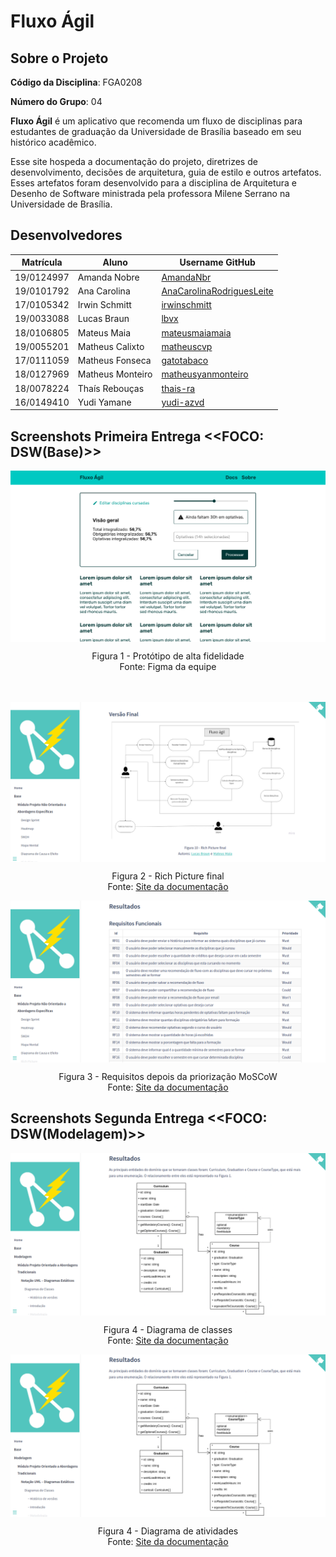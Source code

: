 <!--- Logo do Projeto -->

<!--- Esse repositório é para ser utilizado pelos grupos como um template inicial, da home page do Projeto.
As seções do Template NÃO DEVEM SER OMITIDAS, sendo TODAS RELEVANTES.
Demais diretrizes sobre a organização da wiki constam no Moodle Aprender 3.

**!! Atenção: Renomeie o seu repositório para (Ano.Semestre)_(Grupo)_(NomeDoProjeto)*. !!** 

**!! *Não coloque os nomes dos alunos no título do repositório*. !!**

**!! *Exemplo de título correto: 2022.1_G1_ProjetoPandora*. !!** -->
# Fluxo Ágil 

## Sobre o Projeto

**Código da Disciplina**: FGA0208

**Número do Grupo**: 04

**Fluxo Ágil** é um aplicativo que recomenda um fluxo de disciplinas para 
estudantes de graduação da Universidade de Brasília baseado em seu histórico 
acadêmico.

Esse site hospeda a documentação do projeto, diretrizes de desenvolvimento,
decisões de arquitetura, guia de estilo e outros artefatos. Esses artefatos
foram desenvolvido para a disciplina de Arquitetura e Desenho de Software 
ministrada pela professora Milene Serrano na Universidade de Brasília.

<!--
Descreva o seu projeto em linhas gerais.
Use referências, links, que permitam conhecer um pouco mais sobre o projeto. 
-->

## Desenvolvedores

| Matrícula  | Aluno            | Username GitHub                                                           |
| ---------- | ---------------- | ------------------------------------------------------------------------- |
| 19/0124997 | Amanda Nobre     | [AmandaNbr](https://github.com/AmandaNbr)                                 |
| 19/0101792 | Ana Carolina     | [AnaCarolinaRodriguesLeite](https://github.com/AnaCarolinaRodriguesLeite) |
| 17/0105342 | Irwin Schmitt    | [irwinschmitt](https://github.com/irwinschmitt)                           |
| 19/0033088 | Lucas Braun      | [lbvx](https://github.com/lbvx)                                           |
| 18/0106805 | Mateus Maia      | [mateusmaiamaia](https://github.com/mateusmaiamaia)                       |
| 19/0055201 | Matheus Calixto  | [matheuscvp](https://github.com/matheuscvp)                               |
| 17/0111059 | Matheus Fonseca  | [gatotabaco](https://github.com/gatotabaco)                               |
| 18/0127969 | Matheus Monteiro | [matheusyanmonteiro](https://github.com/matheusyanmonteiro)               |
| 18/0078224 | Thaís Rebouças   | [thais-ra](https://github.com/thais-ra)                                   |
| 16/0149410 | Yudi Yamane      | [yudi-azvd](https://github.com/yudi-azvd)                                 |

## Screenshots Primeira Entrega <<FOCO: DSW(Base)>>
<img src="images/1a-entrega/print-prototipo.png" align="center" />
<p align = "center"> 
Figura 1 - Protótipo de alta fidelidade <br>
Fonte: Figma da equipe
</p>

<br>
<br>

<img src="images/1a-entrega/print-rich-picture.png" align="center" />
<p align = "center"> 
Figura 2 - Rich Picture final <br>
Fonte: <a href="https://unbarqdsw2022-1.github.io/2022.1_G4_FluxoAgil/#/Base/AbordagemNaoEspecifica/rich_picture?id=vers%c3%a3o-final">Site da documentação</a>
</p>


<img src="images/1a-entrega/print-priorizacao.png" align="center" />
<p align = "center"> 
Figura 3 - Requisitos depois da priorização MoSCoW <br>
Fonte: <a href="http://localhost:3000/#/Base/AbordagemNaoEspecifica/priorizacao/moscow?id=resultados">Site da documentação</a>
</p>


## Screenshots Segunda Entrega <<FOCO: DSW(Modelagem)>>

<img src="images/2a-entrega/diag-classes.png" align="center" />
<p align = "center"> 
Figura 4 - Diagrama de classes <br>
Fonte: <a href="https://unbarqdsw2022-1.github.io/2022.1_G4_FluxoAgil/#/Modelagem/diagrama-classes?id=resultados">Site da documentação</a>
</p>

<img src="images/2a-entrega/diag-atividades.png" align="center" />
<p align = "center"> 
Figura 4 - Diagrama de atividades <br>
Fonte: <a href="https://unbarqdsw2022-1.github.io/2022.1_G4_FluxoAgil/#/Modelagem/UMLDinamicos/diagramaDeAtividade">Site da documentação</a>
</p>


<!--- 

## Screenshots Terceira Entrega <<FOCO: DSW(Padrões de Projeto)>>
Adicione 2 ou mais screenshots do projeto em termos de artefatos da Terceira Entrega.

## Screenshots Quarta Entrega (FINAL) <<FOCOS: Arquitetura & Reutilização de Software & PROJETO FINAL>>
Adicione 2 ou mais screenshots do projeto em termos de interface e/ou funcionamento.

## Descritivo dos Principais Aspectos Técnicos 
**Principal(is) Metodologia(s) Adotada(s)**: xxxxxx<br>
**Principais Linguagens Utilizadas e/ou Pretendidas**: xxxxxx<br>
**Principais Tecnologias Utilizadas e/ou Pretendidas**: xxxxxx<br>
**Principal(is) Estilo(s) Arquitetural(is) Adotado(s)**: xxxxxx<br>

## O Projeto está rodando?
( ) SIM
( ) NÃO
Se SIM, insira um manual (ou um script) para auxiliar ainda mais os interessados em consultar o projeto.

## Informações Complementares 
Quaisquer outras informações sobre seu projeto podem ser descritas nessa seção.
